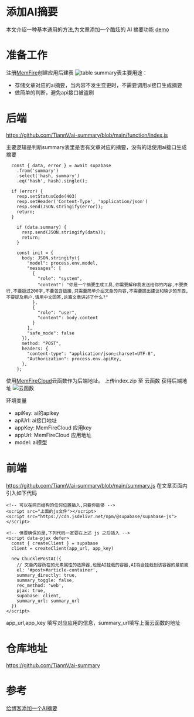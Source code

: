 # 添加AI摘要
本文介绍一种基本通用的方法,为文章添加一个酷炫的 AI 摘要功能 [demo](http://cql46525g6h28thiiu8g.app.memfiredb.cn/)

# 准备工作
注册[MemFire](https://cloud.memfiredb.com/auth/login?from=1HdvKv)创建应用后建表
![table](https://img.itrunner.cn/file/461e4d0cc8f6f050c201b.png)
summary表主要用途：
  * 存储文章对应的ai摘要，当内容不发生变更时，不需要调用ai接口生成摘要
  * 做简单的判断，避免api接口被盗刷

# 后端
https://github.com/TiannV/ai-summary/blob/main/function/index.js

主要逻辑是判断summary表里是否有文章对应的摘要，没有的话使用ai接口生成摘要
```
  const { data, error } = await supabase
    .from('summary')
    .select('hash, summary')
    .eq('hash', hash).single();

  if (error) {
    resp.setStatusCode(403)
    resp.setHeader('Content-Type', 'application/json')
    resp.send(JSON.stringify(error));
    return;
  }

    if (data.summary) {
      resp.send(JSON.stringify(data));
      return;
    }

    const init = {
      body: JSON.stringify({
        "model": process.env.model,
        "messages": [
          {
            "role": "system",
            "content": "你是一个摘要生成工具,你需要解释我发送给你的内容,不要换行,不要超过200字,不要包含链接,只需要简单介绍文章的内容,不需要提出建议和缺少的东西,不要提及用户.请用中文回答,这篇文章讲述了什么?"
          },
          {
            "role": "user",
            "content": body.content
          }
        ],
        "safe_mode": false
      }),
      method: "POST",
      headers: {
        "content-type": "application/json;charset=UTF-8",
        "Authorization": process.env.apiKey,
      },
    };
```
使用[MemFireCloud](https://cloud.memfiredb.com/auth/login?from=1HdvKv)云函数作为后端地址。
上传index.zip 至 云函数 获得后端地址
![云函数](https://img.itrunner.cn/file/7e891db5c2ddc6f4c4ecb.png)

环境变量
* apiKey: ai的apikey
* apiUrl: ai接口地址
* appKey: MemFireCloud 应用key
* appUrl: MemFireCloud 应用地址
* model: ai模型

# 前端
https://github.com/TiannV/ai-summary/blob/main/summary.js
在文章页面内引入如下代码
```
<!-- 可以在网页结构的任何位置插入,只要你能够 -->
<script src="上面的js文件"></script>
<script src="https://cdn.jsdelivr.net/npm/@supabase/supabase-js"></script>

<!-- 但要确保的是,下列代码一定要在上述 js 之后插入 -->
<script data-pjax defer>
  const { createClient } = supabase
  client = createClient(app_url, app_key)

  new ChucklePostAI({
    // 文章内容所在的元素属性的选择器,也是AI挂载的容器,AI将会挂载到该容器的最前面
    el: '#post>#article-container',
	summary_directly: true,
	summary_toggle: false,
	rec_method: 'web',
	pjax: true,
	supabase: client,
	summary_url: summary_url
  })
</script>
```
app_url,app_key 填写对应应用的信息，summary_url填写上面云函数的地址

# 仓库地址
https://github.com/TiannV/ai-summary
# 参考
[给博客添加一个AI摘要](https://blog.csun.site/posts/0.html)
